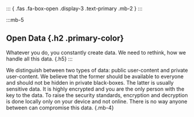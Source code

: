 ::: { .fas .fa-box-open .display-3 .text-primary .mb-2 } 
:::

:::mb-5
## Open Data {.h2 .primary-color}
Whatever you do, you constantly create data. We need to rethink, how we handle
 all this data. {.h5}
:::

We distinguish between two types of data: public user-content and private
user-content. We believe that the former should be available to everyone and
should not be hidden in private black-boxes. The latter is usually sensitive
data. It is highly encrypted and you are the only person with the key to the
data. To raise the security standards, encryption and decryption is done locally
only on your device and not online. There is no way anyone between can
compromise this data. {.mb-4}